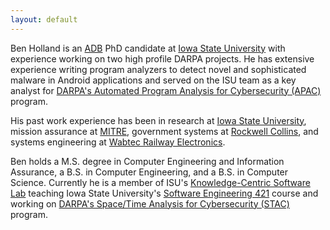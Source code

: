 ```yaml
---
layout: default
---
```


Ben Holland is an <a href="#" class="hover-tooltip" tip="all but dissertation">ADB</a> PhD candidate at [Iowa State University](https://www.iastate.edu/) with experience working on two high profile DARPA projects. He has extensive experience writing program analyzers to detect novel and sophisticated malware in Android applications and served on the ISU team as a key analyst for [DARPA's Automated Program Analysis for Cybersecurity (APAC)](https://www.darpa.mil/program/automated-program-analysis-for-cybersecurity) program.

His past work experience has been in research at [Iowa State University](https://www.iastate.edu/), mission assurance at [MITRE](https://www.mitre.org/), government systems at [Rockwell Collins](https://www.rockwellcollins.com/), and systems engineering at [Wabtec Railway Electronics](http://wabtec.com/).

Ben holds a M.S. degree in Computer Engineering and Information Assurance, a B.S. in Computer Engineering, and a B.S. in Computer Science. Currently he is a member of ISU's [Knowledge-Centric Software Lab](https://www.ece.iastate.edu/kcsl/) teaching Iowa State University's [Software Engineering 421](https://se421.github.io) course and working on [DARPA's Space/Time Analysis for Cybersecurity (STAC)](http://www.darpa.mil/program/space-time-analysis-for-cybersecurity) program.
